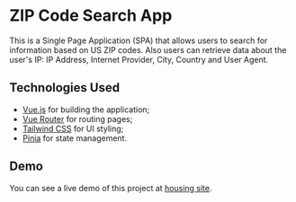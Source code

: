 <h1>ZIP Code Search App</h1>

<p>This is a Single Page Application (SPA) that allows users to search for information based on US ZIP codes. Also users
	can retrieve data about the user's IP: IP Address, Internet Provider, City, Country and User Agent.</p>

<h2>Technologies Used</h2>
<ul>
	<li><a href="https://vuejs.org/" target="_new">Vue.js</a> for building the application;</li>
	<li><a href="https://router.vuejs.org/" target="_new">Vue Router</a> for routing pages;</li>
	<li><a href="https://v2.tailwindcss.com/" target="_new">Tailwind CSS</a> for UI styling;</li>
	<li><a href="https://pinia.vuejs.org/" target="_new">Pinia</a> for state management.</li>
</ul>

<h2>Demo</h2>
<p>You can see a live demo of this project at <a href="https://www.google.com" target="_new">housing site</a>.</p>
